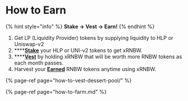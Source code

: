 # How to Earn

{% hint style="info" %}
**Stake → Vest → Earn!**
{% endhint %}

1. Get LP \(Liquidity Provider\) tokens by supplying liquidity to HLP or Uniswap-v2
2. \*\*\*\*[**Stake**](how-to-farm.md) your HLP or UNI-v2 tokens to get xRNBW. 
3. \*\*\*\*[**Vest**](how-to-vest-dessert-pool/) by holding xRNBW that will be worth more RNBW tokens as each month passes. 
4. Harvest your [**Earned**](how-to-vest-dessert-pool/how-to-claim-harvest.md) RNBW tokens anytime using xRNBW.  

{% page-ref page="how-to-vest-dessert-pool/" %}

{% page-ref page="how-to-farm.md" %}



